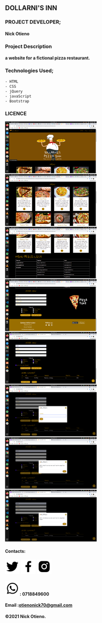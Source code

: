 ## DOLLARNI'S INN
### PROJECT DEVELOPER;
 #### Nick Otieno

### Project Description
#### a website  for a fictional pizza restaurant.


### Technologies Used;
    - HTML
    - CSS
    - jQuery
    - javaScript
    - Bootstrap

### LICENCE

<img src="pics/README pics/number1.png" width=300px>
<img src="pics/README pics/number2.png" width=300px>
<img src="pics/README pics/number3.png" width=300px>
<img src="pics/README pics/number4.png" width=300px>
<img src="pics/README pics/number5.png" width=300px>
<img src="pics/README pics/number6.png" width=300px>
<img src="pics/README pics/number7.png" width=300px>
<img src="pics/README pics/number7.png" width=300px>


#### Contacts: 
<a href="https://twitter.com/the_nickotee"  target="_blank"> <img src="pics/bxl-twitter.svg"></a>
    <a href="https://web.facebook.com/nick.ke.7334" target="_blank"> <img src="pics/bxl-facebook.svg"></a>
        <a href="https://www.instagram.com/the_nickotee/" target="_blank"><img src="pics/bxl-instagram-alt.svg"></a>


#### <a href="https://www.instagram.com/the_nickotee/" target="_blank"><img src="pics/bxl-whatsapp.svg"></a>: 0718849600
#### Email :otienonick70@gmail.com
#### &copy;2021 Nick Otieno.
